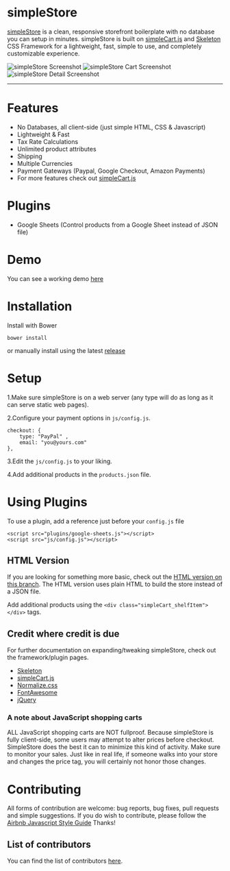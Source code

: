 # simpleStore

[simpleStore](http://cdmedia.github.io/simplestore) is a clean, responsive
storefront boilerplate with no database you can setup in minutes. simpleStore is built on
[simpleCart.js](http://simplecartjs.org) and [Skeleton](http://getskeleton.com)
CSS Framework for a lightweight, fast, simple to use, and completely
customizable experience.

![simpleStore Screenshot](https://raw.githubusercontent.com/cdmedia/simplestore/gh-pages/images/screenshot-v1.1-full.png)
![simpleStore Cart Screenshot](https://raw.githubusercontent.com/cdmedia/simplestore/gh-pages/images/screenshot-v1.1-cart.png)
![simpleStore Detail Screenshot](https://raw.githubusercontent.com/cdmedia/simplestore/gh-pages/images/screenshot-v1.1-detail.png)

---

# Features

* No Databases, all client-side (just simple HTML, CSS & Javascript)
* Lightweight & Fast
* Tax Rate Calculations
* Unlimited product attributes
* Shipping
* Multiple Currencies
* Payment Gateways (Paypal, Google Checkout, Amazon Payments)
* For more features check out [simpleCart.js](http://simplecartjs.org)

# Plugins

* Google Sheets (Control products from a Google Sheet instead of JSON file)

# Demo

You can see a working demo [here](http://cdmedia.github.io/simplestore/demo/)


# Installation

Install with Bower

```
bower install
```

or manually install using the latest [release](https://github.com/cdmedia/simplestore/releases/latest)


# Setup

1.Make sure simpleStore is on a web server (any type will do as long as it can serve static web pages).

2.Configure your payment options in `js/config.js`.

```
checkout: {
	type: "PayPal" ,
	email: "you@yours.com"
},
```

3.Edit the `js/config.js` to your liking.

4.Add additional products in the `products.json` file.

# Using Plugins

To use a plugin, add a reference just before your `config.js` file

```
<script src="plugins/google-sheets.js"></script>
<script src="js/config.js"></script>
```

## HTML Version

If you are looking for something more basic, check out the [HTML version on this
branch](https://github.com/cdmedia/simplestore/tree/simplestore-html).
The HTML version uses plain HTML to build the store instead of a JSON
file.

Add additional products using the `<div class="simpleCart_shelfItem"></div>` tags.

## Credit where credit is due

For further documentation on expanding/tweaking simpleStore, check out the
framework/plugin pages.

* [Skeleton](http://getskeleton.com)
* [simpleCart.js](http://simplecartjs.org)
* [Normalize.css](http://necolas.github.io/normalize.css)
* [FontAwesome](http://fortawesome.github.io/Font-Awesome)
* [jQuery](https://jquery.com/)

### A note about JavaScript shopping carts

ALL JavaScript shopping carts are NOT fullproof. Because simpleStore is fully
client-side, some users may attempt to alter prices before checkout.
SimpleStore does the best it can to minimize this
kind of activity. Make sure to monitor your sales. Just like in real life, if someone
walks into your store and changes the price tag, you will certainly not honor
those changes.


# Contributing

All forms of contribution are welcome: bug reports, bug fixes, pull requests and simple suggestions.
If you do wish to contribute, please follow the [Airbnb Javascript Style Guide](https://github.com/airbnb/javascript) Thanks!


## List of contributors

You can find the list of contributors [here](https://github.com/cdmedia/simplestore/graphs/contributors).
